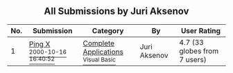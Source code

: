 ﻿<div align="center">

## All Submissions by Juri Aksenov

</div>

No.  | Submission | Category | By   | User Rating
---- | ---------- | -------- | ---- | -----------
1 | [Ping X<br /><sup>2000-10-16 16:40:52</sup>](https://github.com/Planet-Source-Code/juri-aksenov-ping-x__1-12094) | [Complete Applications<br /><sup>Visual Basic</sup>](../ByCategory/complete-applications__1-27.md) | Juri Aksenov | 4.7 (33 globes from 7 users)
